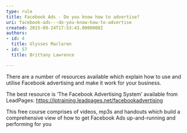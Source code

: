 ```yaml
---
type: rule
title: Facebook Ads - Do you know how to advertise?
uri: facebook-ads---do-you-know-how-to-advertise
created: 2015-09-24T17:53:43.0000000Z
authors:
- id: 4
  title: Ulysses Maclaren
- id: 57
  title: Brittany Lawrence

---
```




<span class='intro'> <p>There are a number of resources available which explain how to use and utilise Facebook advertising and make it work for your business.&#160;​</p> </span>

<p class="p1">​The best resource is ‘The Facebook Advertising System’ available from LeadPages&#58; <span class="s1"><a href="https&#58;//lptraining.leadpages.net/facebookadvertising/">https&#58;//lptraining.leadpages.net/facebookadvertising</a>​</span></p><p class="p1">This free course comprises of videos, mp3s and handouts which build a comprehensive view of how to get Facebook Ads up-and-running and performing for you&#160;​​</p>


